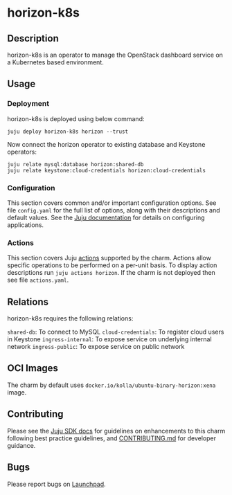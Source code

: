 # horizon-k8s

## Description

horizon-k8s is an operator to manage the OpenStack dashboard
service on a Kubernetes based environment.

## Usage

### Deployment

horizon-k8s is deployed using below command:

    juju deploy horizon-k8s horizon --trust

Now connect the horizon operator to existing database and Keystone
operators:

    juju relate mysql:database horizon:shared-db
    juju relate keystone:cloud-credentials horizon:cloud-credentials

### Configuration

This section covers common and/or important configuration options. See file
`config.yaml` for the full list of options, along with their descriptions and
default values. See the [Juju documentation][juju-docs-config-apps] for details
on configuring applications.

### Actions

This section covers Juju [actions][juju-docs-actions] supported by the charm.
Actions allow specific operations to be performed on a per-unit basis. To
display action descriptions run `juju actions horizon`. If the charm is not
deployed then see file `actions.yaml`.

## Relations

horizon-k8s requires the following relations:

`shared-db`: To connect to MySQL
`cloud-credentials`: To register cloud users in Keystone
`ingress-internal`: To expose service on underlying internal network
`ingress-public`: To expose service on public network

## OCI Images

The charm by default uses `docker.io/kolla/ubuntu-binary-horizon:xena` image.

## Contributing

Please see the [Juju SDK docs](https://juju.is/docs/sdk) for guidelines
on enhancements to this charm following best practice guidelines, and
[CONTRIBUTING.md](contributors-guide) for developer guidance.

## Bugs

Please report bugs on [Launchpad][lp-bugs-charm-horizon-k8s].

<!-- LINKS -->

[contributors-guide]: https://opendev.org/openstack/charm-horizon-k8s/src/branch/main/CONTRIBUTING.md
[juju-docs-actions]: https://jaas.ai/docs/actions
[juju-docs-config-apps]: https://juju.is/docs/configuring-applications
[lp-bugs-charm-horizon-k8s]: https://bugs.launchpad.net/charm-horizon-k8s/+filebug
